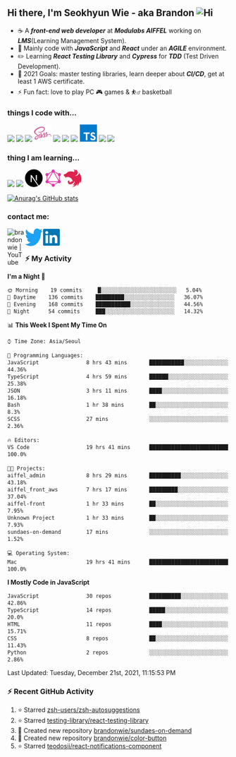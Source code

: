 ## Hi there, I'm Seokhyun Wie - aka Brandon <img src='https://qpluspicture.oss-cn-beijing.aliyuncs.com/6LjjQA/Hi.gif' alt='Hi' width="24"/>

- ☕ A _**front-end web developer**_ at _**Modulabs AIFFEL**_ working on _**LMS**_(Learning Management System).
- 🔄 Mainly code with _**JavaScript**_ and _**React**_ under an _**AGILE**_ environment.
- ✏️ Learning _**React Testing Library**_ and _**Cypress**_ for _**TDD**_ (Test Driven Development).
- 🎯 2021 Goals: master testing libraries, learn deeper about _**CI/CD**_, get at least 1 AWS certificate.
- ⚡ Fun fact: love to play PC 🎮 games️ \& ⛹️‍♂️ basketball

### things I code with...

<img src="https://cdn.jsdelivr.net/gh/devicons/devicon/icons/vscode/vscode-original.svg" width="40px"> <img src="https://cdn.jsdelivr.net/gh/devicons/devicon@latest/icons/javascript/javascript-original.svg" width="40px"> <img src="https://cdn.jsdelivr.net/gh/devicons/devicon@latest/icons/react/react-original.svg" width="40px"> <img src="https://raw.githubusercontent.com/devicons/devicon/master/icons/sass/sass-original.svg" width="40px"> <img src="https://cdn.jsdelivr.net/gh/devicons/devicon@latest/icons/git/git-original.svg" width="40px"> <img src="https://cdn.jsdelivr.net/gh/devicons/devicon/icons/github/github-original.svg" width="40px"> <img src="https://cdn.jsdelivr.net/gh/devicons/devicon/icons/amazonwebservices/amazonwebservices-original.svg" width="40px"> <img src="https://raw.githubusercontent.com/devicons/devicon/master/icons/typescript/typescript-original.svg" width="40px"> <img src="https://cdn.jsdelivr.net/gh/devicons/devicon@latest/icons/mongodb/mongodb-original.svg" width="40px"> <img src="https://cdn.jsdelivr.net/gh/devicons/devicon@latest/icons/nodejs/nodejs-plain.svg" width="40px">

### thing I am learning...

<img src="https://cdn.jsdelivr.net/gh/devicons/devicon/icons/jest/jest-plain.svg" width="40px"> <img src="https://icons-for-free.com/iconfiles/png/512/cypress-1324440144114984250.png" width="40px"> <img src="https://raw.githubusercontent.com/devicons/devicon/master/icons/nextjs/nextjs-original.svg" width="40px"> <img src="https://raw.githubusercontent.com/devicons/devicon/master/icons/graphql/graphql-plain.svg" width="40px"> <img src="https://raw.githubusercontent.com/devicons/devicon/master/icons/nestjs/nestjs-plain.svg" width="40px">

<!-- GitHub Stats -->

[![Anurag's GitHub stats](https://github-readme-stats.vercel.app/api?username=brandonwie&show_icons=true&title_color=ffc857&icon_color=8ac926&text_color=daf7dc&bg_color=151515&hide=stars&custom_title=Brandon's GitHub Stats)](https://github.com/anuraghazra/github-readme-stats)

### contact me:

[<img align="left" alt="brandonwie | YouTube" width="40px" src="https://iconape.com/wp-content/png_logo_vector/youtube-social-white-squircle.png" />][youtube] [<img align="left" alt="brandonwie | Twitter" width="40px" src="https://raw.githubusercontent.com/devicons/devicon/master/icons/twitter/twitter-original.svg" />][twitter] [<img align="left" alt="brandonwie | LinkedIn" width="40px" src="https://raw.githubusercontent.com/devicons/devicon/master/icons/linkedin/linkedin-original.svg" />][linkedin]

<br />
<br />

### ⚡ My Activity

<!--START_SECTION:waka-->
**I'm a Night 🦉** 

```text
🌞 Morning    19 commits     █░░░░░░░░░░░░░░░░░░░░░░░░   5.04% 
🌆 Daytime    136 commits    █████████░░░░░░░░░░░░░░░░   36.07% 
🌃 Evening    168 commits    ███████████░░░░░░░░░░░░░░   44.56% 
🌙 Night      54 commits     ███░░░░░░░░░░░░░░░░░░░░░░   14.32%

```


📊 **This Week I Spent My Time On** 

```text
⌚︎ Time Zone: Asia/Seoul

💬 Programming Languages: 
JavaScript               8 hrs 43 mins       ███████████░░░░░░░░░░░░░░   44.36% 
TypeScript               4 hrs 59 mins       ██████░░░░░░░░░░░░░░░░░░░   25.38% 
JSON                     3 hrs 11 mins       ████░░░░░░░░░░░░░░░░░░░░░   16.18% 
Bash                     1 hr 38 mins        ██░░░░░░░░░░░░░░░░░░░░░░░   8.3% 
SCSS                     27 mins             ░░░░░░░░░░░░░░░░░░░░░░░░░   2.36%

🔥 Editors: 
VS Code                  19 hrs 41 mins      █████████████████████████   100.0%

🐱‍💻 Projects: 
aiffel_admin             8 hrs 29 mins       ██████████░░░░░░░░░░░░░░░   43.18% 
aiffel_front_aws         7 hrs 17 mins       █████████░░░░░░░░░░░░░░░░   37.04% 
aiffel-front             1 hr 33 mins        ██░░░░░░░░░░░░░░░░░░░░░░░   7.95% 
Unknown Project          1 hr 33 mins        ██░░░░░░░░░░░░░░░░░░░░░░░   7.93% 
sundaes-on-demand        17 mins             ░░░░░░░░░░░░░░░░░░░░░░░░░   1.52%

💻 Operating System: 
Mac                      19 hrs 41 mins      █████████████████████████   100.0%

```

**I Mostly Code in JavaScript** 

```text
JavaScript               30 repos            ██████████░░░░░░░░░░░░░░░   42.86% 
TypeScript               14 repos            █████░░░░░░░░░░░░░░░░░░░░   20.0% 
HTML                     11 repos            ████░░░░░░░░░░░░░░░░░░░░░   15.71% 
CSS                      8 repos             ██░░░░░░░░░░░░░░░░░░░░░░░   11.43% 
Python                   2 repos             ░░░░░░░░░░░░░░░░░░░░░░░░░   2.86%

```



<!--END_SECTION:waka-->

<!--RECENT_ACTIVITY:last_update-->
Last Updated: Tuesday, December 21st, 2021, 11:15:53 PM
<!--RECENT_ACTIVITY:last_update_end-->

### ⚡ Recent GitHub Activity

<!--RECENT_ACTIVITY:start-->
1. ⭐ Starred [zsh-users/zsh-autosuggestions](https://github.com/zsh-users/zsh-autosuggestions)
2. ⭐ Starred [testing-library/react-testing-library](https://github.com/testing-library/react-testing-library)
3. 📔 Created new repository [brandonwie/sundaes-on-demand](https://github.com/brandonwie/sundaes-on-demand)
4. 📔 Created new repository [brandonwie/color-button](https://github.com/brandonwie/color-button)
5. ⭐ Starred [teodosii/react-notifications-component](https://github.com/teodosii/react-notifications-component)
<!--RECENT_ACTIVITY:end-->

[youtube]: https://www.youtube.com/channel/UC7tk3UT7nn3cZNC2KBdb-4Q
[linkedin]: https://linkedin.com/in/brandonwie
[twitter]: https://twitter.com/brandonwie
